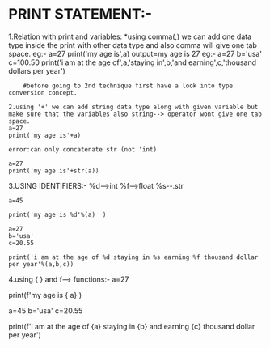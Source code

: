 # 
# PRINT STATEMENT:-
   1.Relation with print and variables:
     *using comma(,) we can add one data type inside the print with other data type and also comma will give one tab space.
     eg:-
       a=27
       print('my age is',a)
       output=my age is 27
      eg:-
        a=27
        b='usa'
        c=100.50
        print('i am at the   age of',a,'staying in',b,'and earning',c,'thousand dollars per year')

        #before going to 2nd technique first have a look into type conversion concept.

    2.using '+' we can add string data type along with given variable but make sure that the variables also string--> operator wont give one tab space.
    a=27
    print('my age is'+a)

    error:can only concatenate str (not 'int)

    a=27
    print('my age is'+str(a))

3.USING IDENTIFIERS:-
    %d-->int
    %f-->float
    %s--.str

    a=45

    print('my age is %d'%(a)  )

    a=27
    b='usa'
    c=20.55

    print('i am at the age of %d staying in %s earning %f thousand dollar per year'%(a,b,c))

 4.using { } and f--> functions:-
  a=27

  print(f'my age is { a}')

  a=45
  b='usa'
  c=20.55

  print(f'i am at the age of {a} staying in {b} and earning {c} thousand dollar per year')   









